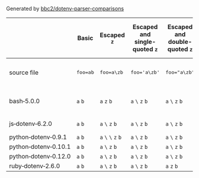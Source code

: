Generated by [bbc2/dotenv-parser-comparisons](https://github.com/bbc2/dotenv-parser-comparisons)

| | Basic | Escaped `z` | Escaped and single-quoted `z` | Escaped and double-quoted `z` | Escaped `n` | Escaped and single-quoted `n` | Escaped and doubel-quoted `n` | Quoted newline | Non-escaped space | Non-escaped `#` | Non-escaped spaced `#` | Escaped spaced `#` | UTF-8 | Quoted UTF-8 | Variable | Single-quoted variable | Double-quoted variable | Variable with braces | Single-quoted variable with braces | Double-quoted variable with braces | Variable undefined | Variable followed by dot | Variable followed by hyphen | Variable followed by underscore | Variable with braces undefined | Variable with unused default expansion | Variable with default expansion |
| --- | --- | --- | --- | --- | --- | --- | --- | --- | --- | --- | --- | --- | --- | --- | --- | --- | --- | --- | --- | --- | --- | --- | --- | --- | --- | --- | --- |
| source file | <pre>foo=ab</pre> | <pre>foo=a\zb</pre> | <pre>foo='a\zb'</pre> | <pre>foo="a\zb"</pre> | <pre>foo=a\nb</pre> | <pre>foo='a\nb'</pre> | <pre>foo="a\nb"</pre> | <pre>foo="a<br>b"</pre> | <pre>foo=a b</pre> | <pre>foo=a#b</pre> | <pre>foo=a #b</pre> | <pre>foo="a#b"</pre> | <pre>foo=é</pre> | <pre>foo="é"</pre> | <pre>a=b<br>foo=x$a<br></pre> | <pre>a=b<br>foo='x$a'<br></pre> | <pre>a=b<br>foo="x$a"<br></pre> | <pre>a=b<br>foo=x${a}y<br></pre> | <pre>a=b<br>foo='x${a}y'<br></pre> | <pre>a=b<br>foo="x${a}y"<br></pre> | <pre>foo=x$a<br></pre> | <pre>a=b<br>foo=x$a.y<br></pre> | <pre>a=b<br>foo=x$a-y<br></pre> | <pre>a=b<br>a_y=c<br>foo=x$a_y<br></pre> | <pre>foo=x${a}y<br></pre> | <pre>a=b<br>foo=x${a:-c}<br></pre> | <pre>foo=x${a:-c}<br></pre> |
| bash&#8209;5.0.0 | `a`&nbsp;`b` | `a`&nbsp;`z`&nbsp;`b` | `a`&nbsp;`\`&nbsp;`z`&nbsp;`b` | `a`&nbsp;`\`&nbsp;`z`&nbsp;`b` | `a`&nbsp;`n`&nbsp;`b` | `a`&nbsp;`\`&nbsp;`n`&nbsp;`b` | `a`&nbsp;`\`&nbsp;`n`&nbsp;`b` | `a`&nbsp;`\n`&nbsp;`b` | <pre>.env: line 1: b: command not found<br>[print_env] foo undefined<br></pre> | `a`&nbsp;`#`&nbsp;`b` | `a` | `a`&nbsp;`#`&nbsp;`b` | `é` | `é` | `x`&nbsp;`b` | `x`&nbsp;`$`&nbsp;`a` | `x`&nbsp;`b` | `x`&nbsp;`b`&nbsp;`y` | `x`&nbsp;`$`&nbsp;`{`&nbsp;`a`&nbsp;`}`&nbsp;`y` | `x`&nbsp;`b`&nbsp;`y` | `x` | `x`&nbsp;`b`&nbsp;`.`&nbsp;`y` | `x`&nbsp;`b`&nbsp;`-`&nbsp;`y` | `x`&nbsp;`c` | `x`&nbsp;`y` | `x`&nbsp;`b` | `x`&nbsp;`c` |
| js&#8209;dotenv&#8209;6.2.0 | `a`&nbsp;`b` | `a`&nbsp;`\`&nbsp;`z`&nbsp;`b` | `a`&nbsp;`\`&nbsp;`z`&nbsp;`b` | `a`&nbsp;`\`&nbsp;`z`&nbsp;`b` | `a`&nbsp;`\`&nbsp;`n`&nbsp;`b` | `a`&nbsp;`\`&nbsp;`n`&nbsp;`b` | `a`&nbsp;`\n`&nbsp;`b` | `a` | `a`&nbsp;`␣`&nbsp;`b` | `a`&nbsp;`#`&nbsp;`b` | `a`&nbsp;`␣`&nbsp;`#`&nbsp;`b` | `a`&nbsp;`#`&nbsp;`b` | `é` | `é` | `x`&nbsp;`$`&nbsp;`a` | `x`&nbsp;`$`&nbsp;`a` | `x`&nbsp;`$`&nbsp;`a` | `x`&nbsp;`$`&nbsp;`{`&nbsp;`a`&nbsp;`}`&nbsp;`y` | `x`&nbsp;`$`&nbsp;`{`&nbsp;`a`&nbsp;`}`&nbsp;`y` | `x`&nbsp;`$`&nbsp;`{`&nbsp;`a`&nbsp;`}`&nbsp;`y` | `x`&nbsp;`$`&nbsp;`a` | `x`&nbsp;`$`&nbsp;`a`&nbsp;`.`&nbsp;`y` | `x`&nbsp;`$`&nbsp;`a`&nbsp;`-`&nbsp;`y` | `x`&nbsp;`$`&nbsp;`a`&nbsp;`_`&nbsp;`y` | `x`&nbsp;`$`&nbsp;`{`&nbsp;`a`&nbsp;`}`&nbsp;`y` | `x`&nbsp;`$`&nbsp;`{`&nbsp;`a`&nbsp;`:`&nbsp;`-`&nbsp;`c`&nbsp;`}` | `x`&nbsp;`$`&nbsp;`{`&nbsp;`a`&nbsp;`:`&nbsp;`-`&nbsp;`c`&nbsp;`}` |
| python&#8209;dotenv&#8209;0.9.1 | `a`&nbsp;`b` | `a`&nbsp;`\`&nbsp;`\`&nbsp;`z`&nbsp;`b` | `a`&nbsp;`\`&nbsp;`z`&nbsp;`b` | `a`&nbsp;`\`&nbsp;`z`&nbsp;`b` | `a`&nbsp;`\`&nbsp;`\`&nbsp;`n`&nbsp;`b` | `a`&nbsp;`\`&nbsp;`n`&nbsp;`b` | `a`&nbsp;`\`&nbsp;`n`&nbsp;`b` | `"`&nbsp;`a` | `a`&nbsp;`␣`&nbsp;`b` | `a`&nbsp;`#`&nbsp;`b` | `a`&nbsp;`␣`&nbsp;`#`&nbsp;`b` | `a`&nbsp;`#`&nbsp;`b` | `\`&nbsp;`x`&nbsp;`e`&nbsp;`9` | `é` | `x`&nbsp;`$`&nbsp;`a` | `x`&nbsp;`$`&nbsp;`a` | `x`&nbsp;`$`&nbsp;`a` | `x`&nbsp;`b`&nbsp;`y` | `x`&nbsp;`b`&nbsp;`y` | `x`&nbsp;`b`&nbsp;`y` | `x`&nbsp;`$`&nbsp;`a` | `x`&nbsp;`$`&nbsp;`a`&nbsp;`.`&nbsp;`y` | `x`&nbsp;`$`&nbsp;`a`&nbsp;`-`&nbsp;`y` | `x`&nbsp;`$`&nbsp;`a`&nbsp;`_`&nbsp;`y` | `x`&nbsp;`y` | `x` | `x` |
| python&#8209;dotenv&#8209;0.10.1 | `a`&nbsp;`b` | `a`&nbsp;`\`&nbsp;`z`&nbsp;`b` | `a`&nbsp;`\`&nbsp;`z`&nbsp;`b` | `a`&nbsp;`\`&nbsp;`z`&nbsp;`b` | `a`&nbsp;`\`&nbsp;`n`&nbsp;`b` | `a`&nbsp;`\n`&nbsp;`b` | `a`&nbsp;`\n`&nbsp;`b` | `a`&nbsp;`\n`&nbsp;`b` | `a`&nbsp;`␣`&nbsp;`b` | `a` | `a` | `a`&nbsp;`#`&nbsp;`b` | `é` | `é` | `x`&nbsp;`$`&nbsp;`a` | `x`&nbsp;`$`&nbsp;`a` | `x`&nbsp;`$`&nbsp;`a` | `x`&nbsp;`b`&nbsp;`y` | `x`&nbsp;`b`&nbsp;`y` | `x`&nbsp;`b`&nbsp;`y` | `x`&nbsp;`$`&nbsp;`a` | `x`&nbsp;`$`&nbsp;`a`&nbsp;`.`&nbsp;`y` | `x`&nbsp;`$`&nbsp;`a`&nbsp;`-`&nbsp;`y` | `x`&nbsp;`$`&nbsp;`a`&nbsp;`_`&nbsp;`y` | `x`&nbsp;`y` | `x` | `x` |
| python&#8209;dotenv&#8209;0.12.0 | `a`&nbsp;`b` | `a`&nbsp;`\`&nbsp;`z`&nbsp;`b` | `a`&nbsp;`\`&nbsp;`z`&nbsp;`b` | `a`&nbsp;`\`&nbsp;`z`&nbsp;`b` | `a`&nbsp;`\`&nbsp;`n`&nbsp;`b` | `a`&nbsp;`\`&nbsp;`n`&nbsp;`b` | `a`&nbsp;`\n`&nbsp;`b` | `a`&nbsp;`\n`&nbsp;`b` | `a`&nbsp;`␣`&nbsp;`b` | `a`&nbsp;`#`&nbsp;`b` | `a` | `a`&nbsp;`#`&nbsp;`b` | `é` | `é` | `x`&nbsp;`$`&nbsp;`a` | `x`&nbsp;`$`&nbsp;`a` | `x`&nbsp;`$`&nbsp;`a` | `x`&nbsp;`b`&nbsp;`y` | `x`&nbsp;`b`&nbsp;`y` | `x`&nbsp;`b`&nbsp;`y` | `x`&nbsp;`$`&nbsp;`a` | `x`&nbsp;`$`&nbsp;`a`&nbsp;`.`&nbsp;`y` | `x`&nbsp;`$`&nbsp;`a`&nbsp;`-`&nbsp;`y` | `x`&nbsp;`$`&nbsp;`a`&nbsp;`_`&nbsp;`y` | `x`&nbsp;`y` | `x` | `x` |
| ruby&#8209;dotenv&#8209;2.6.0 | `a`&nbsp;`b` | `a`&nbsp;`\`&nbsp;`z`&nbsp;`b` | `a`&nbsp;`\`&nbsp;`z`&nbsp;`b` | `a`&nbsp;`z`&nbsp;`b` | `a`&nbsp;`\`&nbsp;`n`&nbsp;`b` | `a`&nbsp;`\`&nbsp;`n`&nbsp;`b` | `a`&nbsp;`\n`&nbsp;`b` | `a`&nbsp;`\n`&nbsp;`b` | `a`&nbsp;`␣`&nbsp;`b` | `a` | `a` | `a`&nbsp;`#`&nbsp;`b` | `é` | `é` | `x`&nbsp;`b` | `x`&nbsp;`$`&nbsp;`a` | `x`&nbsp;`b` | `x`&nbsp;`b`&nbsp;`y` | `x`&nbsp;`$`&nbsp;`{`&nbsp;`a`&nbsp;`}`&nbsp;`y` | `x`&nbsp;`b`&nbsp;`y` | `x` | `x`&nbsp;`b`&nbsp;`.`&nbsp;`y` | `x`&nbsp;`b`&nbsp;`-`&nbsp;`y` | `x`&nbsp;`c` | `x`&nbsp;`y` | `x`&nbsp;`b`&nbsp;`:`&nbsp;`-`&nbsp;`c`&nbsp;`}` | `x`&nbsp;`:`&nbsp;`-`&nbsp;`c`&nbsp;`}` |

